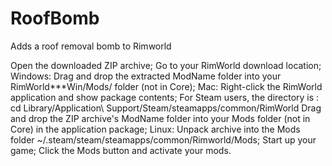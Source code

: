 # RoofBomb
Adds a roof removal bomb to Rimworld


Open the downloaded ZIP archive;
Go to your RimWorld download location;
  Windows:
    Drag and drop the extracted ModName folder into your RimWorld***Win/Mods/ folder (not in Core);
  Mac:
    Right-click the RimWorld application and show package contents;
    For Steam users, the directory is : cd Library/Application\ Support/Steam/steamapps/common/RimWorld
    Drag and drop the ZIP archive's ModName folder into your Mods folder (not in Core) in the application package;
  Linux:
    Unpack archive into the Mods folder ~/.steam/steam/steamapps/common/Rimworld/Mods;
Start up your game;
Click the Mods button and activate your mods.
